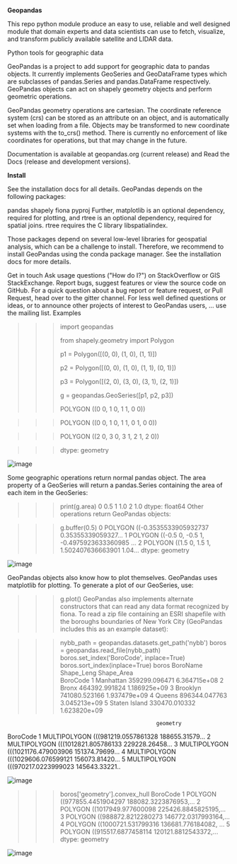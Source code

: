 **Geopandas**

This repo python module produce an easy to use, reliable and well designed module that domain experts and data scientists can use to fetch, visualize, and transform publicly available satellite and LIDAR data.

Python tools for geographic data

GeoPandas is a project to add support for geographic data to pandas objects. It currently implements GeoSeries and GeoDataFrame types which are subclasses of pandas.Series and pandas.DataFrame respectively. GeoPandas objects can act on shapely geometry objects and perform geometric operations.

GeoPandas geometry operations are cartesian. The coordinate reference system (crs) can be stored as an attribute on an object, and is automatically set when loading from a file. Objects may be transformed to new coordinate systems with the to_crs() method. There is currently no enforcement of like coordinates for operations, but that may change in the future.

Documentation is available at geopandas.org (current release) and Read the Docs (release and development versions).

**Install**

See the installation docs for all details. GeoPandas depends on the following packages:

pandas
shapely
fiona
pyproj
Further, matplotlib is an optional dependency, required for plotting, and rtree is an optional dependency, required for spatial joins. rtree requires the C library libspatialindex.

Those packages depend on several low-level libraries for geospatial analysis, which can be a challenge to install. Therefore, we recommend to install GeoPandas using the conda package manager. See the installation docs for more details.

Get in touch
Ask usage questions ("How do I?") on StackOverflow or GIS StackExchange.
Report bugs, suggest features or view the source code on GitHub.
For a quick question about a bug report or feature request, or Pull Request, head over to the gitter channel.
For less well defined questions or ideas, or to announce other projects of interest to GeoPandas users, ... use the mailing list.
Examples

>>> import geopandas
>>> 
>>> from shapely.geometry import Polygon
>>> 
>>> p1 = Polygon([(0, 0), (1, 0), (1, 1)])
>>> 
>>> p2 = Polygon([(0, 0), (1, 0), (1, 1), (0, 1)])
>>> 
>>> p3 = Polygon([(2, 0), (3, 0), (3, 1), (2, 1)])
>>> 
>>> g = geopandas.GeoSeries([p1, p2, p3])
>>> 
>>> 
>>> 
>>> POLYGON ((0 0, 1 0, 1 1, 0 0))

>>> POLYGON ((0 0, 1 0, 1 1, 0 1, 0 0))

>>>   POLYGON ((2 0, 3 0, 3 1, 2 1, 2 0))

>>> dtype: geometry

![image](https://user-images.githubusercontent.com/62420356/130499069-bd44081b-7329-438c-83d9-93329152c5ee.png)

Some geographic operations return normal pandas object. The area property of a GeoSeries will return a pandas.Series containing the area of each item in the GeoSeries:

>>> print(g.area)
0    0.5
1    1.0
2    1.0
dtype: float64
Other operations return GeoPandas objects:

>>> g.buffer(0.5)
0    POLYGON ((-0.3535533905932737 0.35355339059327...
1    POLYGON ((-0.5 0, -0.5 1, -0.4975923633360985 ...
2    POLYGON ((1.5 0, 1.5 1, 1.502407636663901 1.04...
dtype: geometry

![image](https://user-images.githubusercontent.com/62420356/130499782-406198bf-5ee6-457d-8d32-55ef8ab0abe8.png)

GeoPandas objects also know how to plot themselves. GeoPandas uses matplotlib for plotting. To generate a plot of our GeoSeries, use:

>>> g.plot()
GeoPandas also implements alternate constructors that can read any data format recognized by fiona. To read a zip file containing an ESRI shapefile with the boroughs boundaries of New York City (GeoPandas includes this as an example dataset):

>>> nybb_path = geopandas.datasets.get_path('nybb')
>>> boros = geopandas.read_file(nybb_path)
>>> boros.set_index('BoroCode', inplace=True)
>>> boros.sort_index(inplace=True)
>>> boros
               BoroName     Shape_Leng    Shape_Area  \
BoroCode
1             Manhattan  359299.096471  6.364715e+08
2                 Bronx  464392.991824  1.186925e+09
3              Brooklyn  741080.523166  1.937479e+09
4                Queens  896344.047763  3.045213e+09
5         Staten Island  330470.010332  1.623820e+09

                                                   geometry
BoroCode
1         MULTIPOLYGON (((981219.0557861328 188655.31579...
2         MULTIPOLYGON (((1012821.805786133 229228.26458...
3         MULTIPOLYGON (((1021176.479003906 151374.79699...
4         MULTIPOLYGON (((1029606.076599121 156073.81420...
5         MULTIPOLYGON (((970217.0223999023 145643.33221..

![image](https://user-images.githubusercontent.com/62420356/130499949-71f04ff1-0bc2-4a0f-a68c-c6e00c4612e8.png)

>>> boros['geometry'].convex_hull
BoroCode
1    POLYGON ((977855.4451904297 188082.3223876953,...
2    POLYGON ((1017949.977600098 225426.8845825195,...
3    POLYGON ((988872.8212280273 146772.0317993164,...
4    POLYGON ((1000721.531799316 136681.776184082, ...
5    POLYGON ((915517.6877458114 120121.8812543372,...
dtype: geometry

![image](https://user-images.githubusercontent.com/62420356/130500212-e00e2517-7aa4-438b-bd64-cbf8071cc7b5.png)


